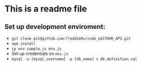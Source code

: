 # This is a readme file

## Set up development enviroment:
- `git clone git@github.com:freddieRv/code_ediTHOR_API.git`
- `npm install`
- `cp env.sample.js env.js`
- Set up credentials on `env.js`
- `mysql -u [mysql_username] -p [db_name] < db_definition.sql`
